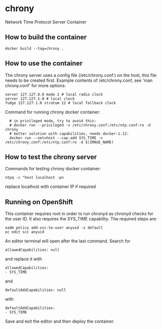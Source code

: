 # chrony
Network Time Protocol Server Container


## How to build the container

```docker build --tag=chrony .```

## How to use the container

The chrony server uses a config file (/etc/chrony.conf:) on the host, this file needs to be created first.
Example contents of /etc/chrony.conf, see 'man chrony.conf' for more options:
```
server 127.127.8.0 mode 2 # local radio clock
server 127.127.1.0 # local clock
fudge 127.127.1.0 stratum 12 # local fallback clock
```



Command for running chrony docker container:
```
  # in privileged mode, try to avoid this:
  # docker run --privileged -v /etc/chrony.conf:/etc/ntp.conf:ro -d chrony
  # better solution with capabilities, needs docker-1.12:
  docker run --net=host --cap-add SYS_TIME -v /etc/chrony.conf:/etc/ntp.conf:ro -d $(IMAGE_NAME)

```

## How to test the chrony server


Commands for testing chrony docker container:

```ntpq -c "host localhost -pn```

replace localhost with container IP if required


## Running on OpenShift 
This container requires root in order to run chronyd as chronyd checks for the user ID.
It also requires the SYS_TIME capability.
The required steps are:
```
oadm policy add-scc-to-user anyuid -z default
oc edit scc anyuid
```
An editor terminal will open after the last command.
Search for
```
allowedCapabilities: null
```
and replace it with
```
allowedCapabilities:
- SYS_TIME
```
and
```
defaultAddCapabilities: null
```
with
```
defaultAddCapabilities:
- SYS_TIME
```
Save and exit the editor and then deploy the container.
